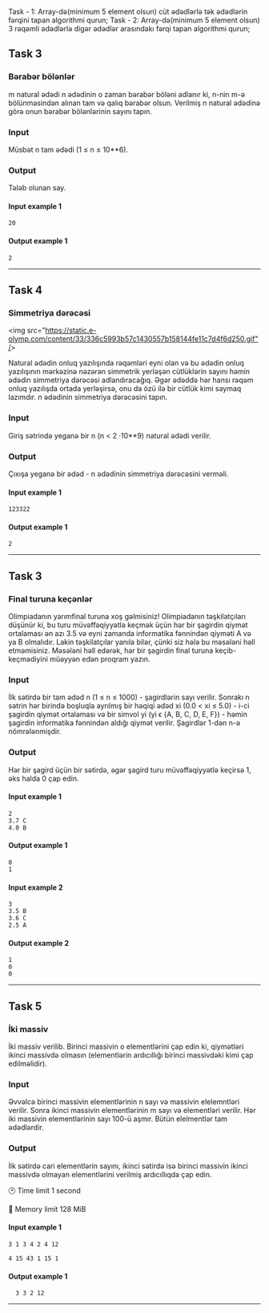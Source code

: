 Task - 1:
Array-də(minimum 5 element olsun) cüt ədədlərlə tək ədədlərin fərqini tapan algorithmi qurun;
Task - 2:
Array-də(minimum 5 element olsun) 3 rəqəmli ədədlərlə digər ədədlər arasındakı fərqi tapan algorithmi qurun;



## Task 3

### Bərabər bölənlər

m natural ədədi n ədədinin o zaman bərabər böləni adlanır ki, n-nin m-ə bölünməsindən alınan tam və qalıq bərabər olsun. Verilmiş n natural ədədinə görə onun bərabər bölənlərinin sayını tapın.

### Input
Müsbət n tam ədədi (1 ≤ n ≤ 10**6).

### Output
Tələb olunan say.

#### Input example 1

    20


#### Output example 1

    2

---

## Task 4

### Simmetriya dərəcəsi

<img src="https://static.e-olymp.com/content/33/336c5993b57c1430557b158144fe11c7d4f6d250.gif"/&gt;

Natural ədədin onluq yazılışında rəqəmləri eyni olan və bu ədədin onluq yazılışının mərkəzinə nəzərən simmetrik yerləşən cütlüklərin sayını həmin ədədin simmetriya dərəcəsi adlandıracağıq. Əgər ədəddə hər hansı rəqəm onluq yazılışda ortada yerləşirsə, onu da özü ilə bir cütlük kimi saymaq lazımdır. n ədədinin simmetriya dərəcəsini tapın.

### Input
Giriş sətrində yeganə bir n (n < 2 ·10**9) natural ədədi verilir.


### Output
Çıxışa yeganə bir ədəd - n ədədinin simmetriya dərəcəsini verməli.

#### Input example 1

    123322



#### Output example 1

    2

---

## Task 3

### Final turuna keçənlər

Olimpiadanın yarımfinal turuna xoş gəlmisiniz! Olimpiadanın təşkilatçıları düşünür ki, bu turu müvəffəqiyyətlə keçmək üçün hər bir şagirdin qiymət ortalaması ən azı 3.5 və eyni zamanda informatika fənnindən qiyməti A və ya B olmalıdır. Lakin təşkilatçılar yanıla bilər, çünki siz hələ bu məsələni həll etməmisiniz. Məsələni həll edərək, hər bir şagirdin final turuna keçib-keçmədiyini müəyyən edən proqram yazın.



### Input
İlk sətirdə bir tam ədəd n (1 ≤ n ≤ 1000) - şagirdlərin sayı verilir. Sonrakı n sətrin hər birində boşluqla ayrılmış bir həqiqi ədəd xi (0.0 < xi ≤ 5.0) - i-ci şagirdin qiymət ortalaması və bir simvol yi (yi ϵ {A, B, C, D, E, F}) - həmin şagirdin informatika fənnindən aldığı qiymət verilir. Şagirdlər 1-dən n-ə nömrələnmişdir.


### Output
Hər bir şagird üçün bir sətirdə, əgər şagird turu müvəffəqiyyətlə keçirsə 1, əks halda 0 çap edin.

#### Input example 1

    2
    3.7 C
    4.0 B



#### Output example 1

    0
    1


#### Input example 2

    3
    3.5 B
    3.6 C
    2.5 A



#### Output example 2

    1
    0
    0

---

## Task 5

### İki massiv

İki massiv verilib. Birinci massivin o elementlərini çap edin ki, qiymətləri ikinci massivdə olmasın (elementlərin ardıcıllığı birinci massivdəki kimi çap edilməlidir).


### Input
Əvvəlcə birinci massivin elementlərinin n sayı və massivin elelemntləri verilir. Sonra ikinci massivin elementlərinin m sayı və elementləri verilir. Hər iki massivin elementlərinin sayı 100-ü aşmır. Bütün elelmentlər tam ədədlərdir.

### Output
İlk sətirdə cari elementlərin sayını, ikinci sətirdə isə birinci massivin ikinci massivdə olmayan elementlərini verilmiş ardıcıllıqda çap edin.

:clock2: Time limit 1 second

:floppy_disk: Memory limit 128 MiB

#### Input example 1
   
    3 1 3 4 2 4 12    
   
    4 15 43 1 15 1


#### Output example 1
       
      3 3 2 12

---


